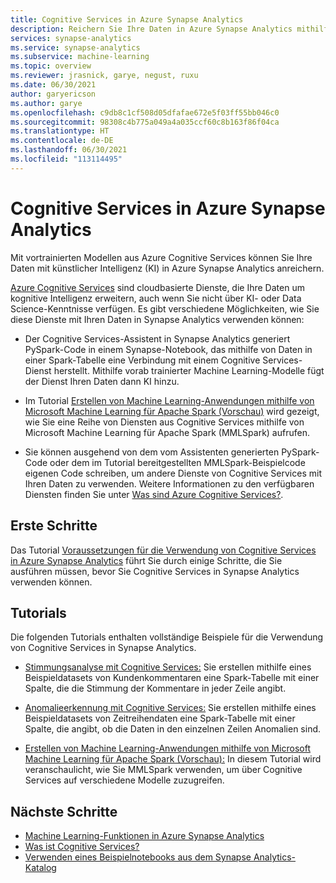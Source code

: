 ```yaml
---
title: Cognitive Services in Azure Synapse Analytics
description: Reichern Sie Ihre Daten in Azure Synapse Analytics mithilfe von vortrainierten Modellen aus Azure Cognitive Services mit künstlicher Intelligenz (KI) an.
services: synapse-analytics
ms.service: synapse-analytics
ms.subservice: machine-learning
ms.topic: overview
ms.reviewer: jrasnick, garye, negust, ruxu
ms.date: 06/30/2021
author: garyericson
ms.author: garye
ms.openlocfilehash: c9db8c1cf508d05dfafae672e5f03ff55bb046c0
ms.sourcegitcommit: 98308c4b775a049a4a035ccf60c8b163f86f04ca
ms.translationtype: HT
ms.contentlocale: de-DE
ms.lasthandoff: 06/30/2021
ms.locfileid: "113114495"
---
```

# <a name="cognitive-services-in-azure-synapse-analytics"></a>Cognitive Services in Azure Synapse Analytics

Mit vortrainierten Modellen aus Azure Cognitive Services können Sie Ihre Daten mit künstlicher Intelligenz (KI) in Azure Synapse Analytics anreichern.

[Azure Cognitive Services](/azure/cognitive-services/what-are-cognitive-services) sind cloudbasierte Dienste, die Ihre Daten um kognitive Intelligenz erweitern, auch wenn Sie nicht über KI- oder Data Science-Kenntnisse verfügen. Es gibt verschiedene Möglichkeiten, wie Sie diese Dienste mit Ihren Daten in Synapse Analytics verwenden können:

- Der Cognitive Services-Assistent in Synapse Analytics generiert PySpark-Code in einem Synapse-Notebook, das mithilfe von Daten in einer Spark-Tabelle eine Verbindung mit einem Cognitive Services-Dienst herstellt. Mithilfe vorab trainierter Machine Learning-Modelle fügt der Dienst Ihren Daten dann KI hinzu.

- Im Tutorial [Erstellen von Machine Learning-Anwendungen mithilfe von Microsoft Machine Learning für Apache Spark (Vorschau)](tutorial-build-applications-use-mmlspark.md) wird gezeigt, wie Sie eine Reihe von Diensten aus Cognitive Services mithilfe von Microsoft Machine Learning für Apache Spark (MMLSpark) aufrufen.

- Sie können ausgehend von dem vom Assistenten generierten PySpark-Code oder dem im Tutorial bereitgestellten MMLSpark-Beispielcode eigenen Code schreiben, um andere Dienste von Cognitive Services mit Ihren Daten zu verwenden. Weitere Informationen zu den verfügbaren Diensten finden Sie unter [Was sind Azure Cognitive Services?](/azure/cognitive-services/what-are-cognitive-services).

## <a name="get-started"></a>Erste Schritte

Das Tutorial [Voraussetzungen für die Verwendung von Cognitive Services in Azure Synapse Analytics](tutorial-configure-cognitive-services-synapse.md) führt Sie durch einige Schritte, die Sie ausführen müssen, bevor Sie Cognitive Services in Synapse Analytics verwenden können.

## <a name="tutorials"></a>Tutorials

Die folgenden Tutorials enthalten vollständige Beispiele für die Verwendung von Cognitive Services in Synapse Analytics.

- [Stimmungsanalyse mit Cognitive Services:](tutorial-cognitive-services-sentiment.md) Sie erstellen mithilfe eines Beispieldatasets von Kundenkommentaren eine Spark-Tabelle mit einer Spalte, die die Stimmung der Kommentare in jeder Zeile angibt.

- [Anomalieerkennung mit Cognitive Services:](tutorial-cognitive-services-anomaly.md) Sie erstellen mithilfe eines Beispieldatasets von Zeitreihendaten eine Spark-Tabelle mit einer Spalte, die angibt, ob die Daten in den einzelnen Zeilen Anomalien sind.

- [Erstellen von Machine Learning-Anwendungen mithilfe von Microsoft Machine Learning für Apache Spark (Vorschau):](tutorial-build-applications-use-mmlspark.md) In diesem Tutorial wird veranschaulicht, wie Sie MMLSpark verwenden, um über Cognitive Services auf verschiedene Modelle zuzugreifen.

## <a name="next-steps"></a>Nächste Schritte

- [Machine Learning-Funktionen in Azure Synapse Analytics](what-is-machine-learning.md)
- [Was ist Cognitive Services?](/azure/cognitive-services/what-are-cognitive-services)
- [Verwenden eines Beispielnotebooks aus dem Synapse Analytics-Katalog](quickstart-gallery-sample-notebook.md)